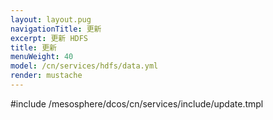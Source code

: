 ```yaml
---
layout: layout.pug
navigationTitle: 更新
excerpt: 更新 HDFS
title: 更新
menuWeight: 40
model: /cn/services/hdfs/data.yml
render: mustache
---
```


#include /mesosphere/dcos/cn/services/include/update.tmpl
